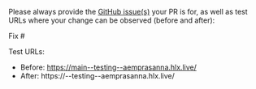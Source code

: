 Please always provide the [GitHub issue(s)](../issues) your PR is for, as well as test URLs where your change can be observed (before and after):

Fix #<gh-issue-id>

Test URLs:
- Before: https://main--testing--aemprasanna.hlx.live/
- After: https://<branch>--testing--aemprasanna.hlx.live/
